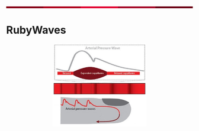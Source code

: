 <img src="https://github.com/TiagoPaulaSilva/RubyWaves/blob/main/Assets/RubyColerPalette.jpg" alt="RubyPalette" width="100%" style="height:5px;"/>


# RubyWaves
<p align="center"><img src="https://github.com/TiagoPaulaSilva/RubyWaves/blob/main/Assets/FingerWaves.jpg" width="50%" height="50%"></p>
